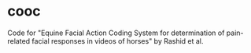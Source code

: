 # cooc
Code for "Equine Facial Action Coding System for determination of pain-related facial responses in videos of horses" by Rashid et al.
